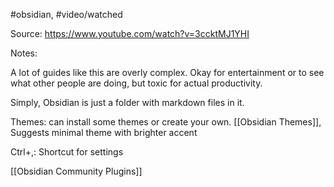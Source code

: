 #obsidian, #video/watched 

Source: https://www.youtube.com/watch?v=3ccktMJ1YHI

Notes: 

A lot of guides like this are overly complex. Okay for entertainment or to see what other people are doing, but toxic for actual productivity. 

Simply, Obsidian is just a folder with markdown files in it.

Themes: can install some themes or create your own.
[[Obsidian Themes]], Suggests minimal theme with brighter accent 


Ctrl+,: Shortcut for settings 

[[Obsidian Community Plugins]]